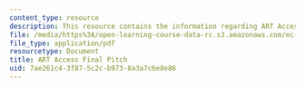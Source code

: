 ```yaml
---
content_type: resource
description: This resource contains the information regarding ART Access Final Pitch.
file: /media/https%3A/open-learning-course-data-rc.s3.amazonaws.com/ec-s11-engineering-capacity-in-community-based-healthcare-fall-2005/7ae261c43f875c2cb9738a3a7c6e8e86_MITEC_S11F05_art_access.pdf
file_type: application/pdf
resourcetype: Document
title: ART Access Final Pitch
uid: 7ae261c4-3f87-5c2c-b973-8a3a7c6e8e86
---
```

